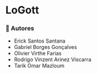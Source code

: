 # LoGott

### 👥 Autores
- Erick Santos Santana 
- Gabriel Borges Gonçalves
- Olivier Virthe Farias
- Rodrigo Vinzent Arinez Viscarra
- Tarik Omar Mazloum
